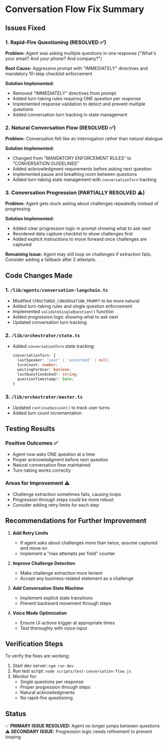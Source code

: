 # Conversation Flow Fix Summary

## Issues Fixed

### 1. Rapid-Fire Questioning (RESOLVED ✅)
**Problem:** Agent was asking multiple questions in one response ("What's your email? And your phone? And company?")

**Root Cause:** Aggressive prompt with "IMMEDIATELY" directives and mandatory 10-step checklist enforcement

**Solution Implemented:**
- Removed "IMMEDIATELY" directives from prompt
- Added turn-taking rules requiring ONE question per response
- Implemented response validation to detect and prevent multiple questions
- Added conversation turn tracking in state management

### 2. Natural Conversation Flow (RESOLVED ✅)
**Problem:** Conversation felt like an interrogation rather than natural dialogue

**Solution Implemented:**
- Changed from "MANDATORY ENFORCEMENT RULES" to "CONVERSATION GUIDELINES"
- Added acknowledgment requirements before asking next question
- Implemented pause and breathing room between questions
- Added turn-taking state management with `conversationTurn` tracking

### 3. Conversation Progression (PARTIALLY RESOLVED ⚠️)
**Problem:** Agent gets stuck asking about challenges repeatedly instead of progressing

**Solution Implemented:**
- Added clear progression logic in prompt showing what to ask next
- Reordered data capture checklist to show challenges first
- Added explicit instructions to move forward once challenges are captured

**Remaining Issue:** Agent may still loop on challenges if extraction fails. Consider adding a fallback after 2 attempts.

## Code Changes Made

### 1. `/lib/agents/conversation-langchain.ts`
- Modified `STRUCTURED_CONVERSATION_PROMPT` to be more natural
- Added turn-taking rules and single question enforcement
- Implemented `validateSingleQuestion()` function
- Added progression logic showing what to ask next
- Updated conversation turn tracking

### 2. `/lib/orchestrator/state.ts`
- Added `conversationTurn` state tracking:
  ```typescript
  conversationTurn: {
    lastSpeaker: 'user' | 'assistant' | null;
    turnCount: number;
    waitingForUser: boolean;
    lastQuestionAsked?: string;
    questionTimestamp?: Date;
  }
  ```

### 3. `/lib/orchestrator/master.ts`
- Updated `continueSession()` to track user turns
- Added turn count incrementation

## Testing Results

### Positive Outcomes ✅
- Agent now asks ONE question at a time
- Proper acknowledgment before next question
- Natural conversation flow maintained
- Turn-taking works correctly

### Areas for Improvement ⚠️
- Challenge extraction sometimes fails, causing loops
- Progression through steps could be more robust
- Consider adding retry limits for each step

## Recommendations for Further Improvement

1. **Add Retry Limits**
   - If agent asks about challenges more than twice, assume captured and move on
   - Implement a "max attempts per field" counter

2. **Improve Challenge Detection**
   - Make challenge extraction more lenient
   - Accept any business-related statement as a challenge

3. **Add Conversation State Machine**
   - Implement explicit state transitions
   - Prevent backward movement through steps

4. **Voice Mode Optimization**
   - Ensure UI actions trigger at appropriate times
   - Test thoroughly with voice input

## Verification Steps

To verify the fixes are working:

1. Start dev server: `npm run dev`
2. Run test script: `node scripts/test-conversation-flow.js`
3. Monitor for:
   - Single questions per response
   - Proper progression through steps
   - Natural acknowledgments
   - No rapid-fire questioning

## Status

✅ **PRIMARY ISSUE RESOLVED:** Agent no longer jumps between questions
⚠️ **SECONDARY ISSUE:** Progression logic needs refinement to prevent looping